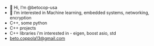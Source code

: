 - 👋 Hi, I’m @betocop-usa
- 👀 I’m interested in Machine learning, embedded systems, networking, encryption
- C++, some python
- C++ projects
- C++ libraries i'm interested in - eigen, boost asio, std
- beto.coppola13@gmail.com

<!---
betocop-usa/betocop-usa is a ✨ special ✨ repository because its `README.md` (this file) appears on your GitHub profile.
You can click the Preview link to take a look at your changes.
--->
